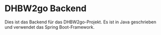 # DHBW2go Backend

Dies ist das Backend für das DHBW2go-Projekt. Es ist in Java geschrieben und verwendet das Spring Boot-Framework.

